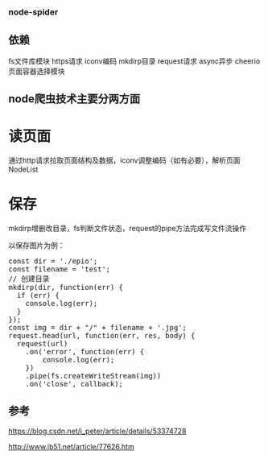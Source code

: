 ### node-spider
## 依赖
fs文件库模块
https请求
iconv编码
mkdirp目录
request请求
async异步
cheerio页面容器选择模块

## node爬虫技术主要分两方面

# 读页面
通过http请求拉取页面结构及数据，iconv调整编码（如有必要），解析页面NodeList
# 保存
mkdirp增删改目录，fs判断文件状态，request的pipe方法完成写文件流操作

以保存图片为例：
<pre>
const dir = './epio';
const filename = 'test';
// 创建目录
mkdirp(dir, function(err) {
  if (err) {
    console.log(err);
  }
});
const img = dir + "/" + filename + '.jpg';
request.head(url, function(err, res, body) {
  request(url)
    .on('error', function(err) {
        console.log(err);
    })
    .pipe(fs.createWriteStream(img))
    .on('close', callback);
</pre>
## 参考
https://blog.csdn.net/i_peter/article/details/53374728

http://www.jb51.net/article/77626.htm

